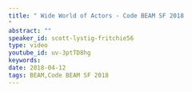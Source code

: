 ```yaml
---
title: " Wide World of Actors - Code BEAM SF 2018
"
abstract: ""
speaker_id: scott-lystig-fritchie56
type: video
youtube_id: uv-3ptTD8hg
keywords: 
date: 2018-04-12
tags: BEAM,Code BEAM SF 2018
---
```



